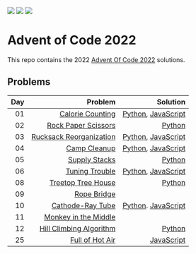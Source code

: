 ![](https://img.shields.io/badge/stars%20⭐-19-yellow)
![](https://img.shields.io/badge/day%20📅-12-blue) 
![](https://img.shields.io/badge/days%20completed-09-red)

# Advent of Code 2022

This repo contains the 2022 [Advent Of Code 2022](https://adventofcode.com/2022) solutions.

## Problems

| Day | Problem | Solution |
| ---:| ----:   | ----:    |
| 01  |[Calorie Counting](https://adventofcode.com/2022/day/1)| [Python](https://github.com/sotsoguk/adventOfCode2022/blob/main/python/day01/day01.py), [JavaScript](https://github.com/sotsoguk/adventOfCode2022/blob/main/js/day01/day01.js)|
| 02 | [Rock Paper Scissors](https://adventofcode.com/2022/day/2)| [Python](https://github.com/sotsoguk/adventOfCode2022/blob/main/python/day02/day02.py)|
| 03 | [Rucksack Reorganization](https://adventofcode.com/2022/day/3)| [Python](https://github.com/sotsoguk/adventOfCode2022/blob/main/python/day03/day03.py), [JavaScript](https://github.com/sotsoguk/adventOfCode2022/blob/main/js/day03/day03.js)|
| 04 | [Camp Cleanup](https://adventofcode.com/2022/day/4)|[Python](https://github.com/sotsoguk/adventOfCode2022/blob/main/python/day04/day04.py), [JavaScript](https://github.com/sotsoguk/adventOfCode2022/blob/main/js/day04/day04.js)|
| 05 | [Supply Stacks](https://adventofcode.com/2022/day/5)| [Python](https://github.com/sotsoguk/adventOfCode2022/blob/main/python/day05/day05.py)|
| 06 | [Tuning Trouble](https://adventofcode.com/2022/day/6) | [Python](https://github.com/sotsoguk/adventOfCode2022/blob/main/python/day06/day06.py), [JavaScript](https://github.com/sotsoguk/adventOfCode2022/blob/main/js/day06/day06.js)|
| 08 | [Treetop Tree House](https://adventofcode.com/2022/day/8)| [Python](https://github.com/sotsoguk/adventOfCode2022/blob/main/python/day08/day08.py)|
| 09 | [Rope Bridge](https://adventofcode.com/2022/day/9)| |
| 10 | [Cathode-Ray Tube](https://adventofcode.com/2022/day/10) | [Python](https://github.com/sotsoguk/adventOfCode2022/blob/main/python/day10/day10.py). [JavaScript](https://github.com/sotsoguk/adventOfCode2022/blob/main/js/day10/day10.js) |
| 11 | [Monkey in the Middle](https://adventofcode.com/2022/day/11)| |
| 12 | [Hill Climbing Algorithm](https://adventofcode.com/2022/day/12)| [Python](https://github.com/sotsoguk/adventOfCode2022/blob/main/python/day12/day12.py)|
| 25 | [Full of Hot Air](https://adventofcode.com/2022/day/25)|[JavaScript](https://github.com/sotsoguk/adventOfCode2022/blob/main/js/day25/day25.js)|